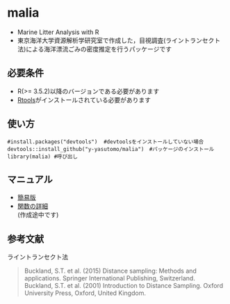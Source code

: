 # malia
- Marine Litter Analysis with R
- 東京海洋大学資源解析学研究室で作成した，目視調査(ライントランセクト法)による海洋漂流ごみの密度推定を行うパッケージです
## 必要条件
- R(>= 3.5.2)以降のバージョンである必要があります
-  [Rtools](https://cran.r-project.org/bin/windows/Rtools/)がインストールされている必要があります
## 使い方
```
#install.packages("devtools")  #devtoolsをインストールしていない場合
devtools::install_github("y-yasutomo/malia")　#パッケージのインストール
library(malia) #呼び出し
```
## マニュアル
- [簡易版](https://y-yasutomo.github.io/malia/docs/index.html)
- [関数の詳細](https://y-yasutomo.github.io/malia/docs/functions.html)  
 (作成途中です)

## 参考文献
ライントランセクト法
> Buckland, S.T. et al. (2015) Distance sampling: Methods and applications. Springer International Publishing, Switzerland.  
> Buckland, S.T. et al. (2001) Introduction to Distance Sampling. Oxford University Press, Oxford, United Kingdom. 
